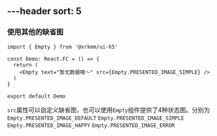---header
sort: 5
---

### 使用其他的缺省图

```tsx
import { Empty } from '@xrkmm/ui-h5'

const Demo: React.FC = () => {
  return (
    <Empty text="暂无数据哦～" src={Empty.PRESENTED_IMAGE_SIMPLE} />
  )
}

export default Demo
```
`src`属性可以自定义缺省图，也可以使用`Empty`组件提供了4种状态图。分别为 `Empty.PRESENTED_IMAGE_DEFAULT` `Empty.PRESENTED_IMAGE_SIMPLE` `Empty.PRESENTED_IMAGE_HAPPY` `Empty.PRESENTED_IMAGE_ERROR`
